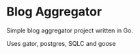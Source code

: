 # Blog Aggregator

Simple blog aggregator project written in Go.

Uses gator, postgres, SQLC and goose